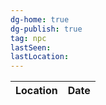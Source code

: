 ```yaml
---
dg-home: true
dg-publish: true
tag: npc
lastSeen: 
lastLocation: 
---
```



Location | Date
----------------|--------------
